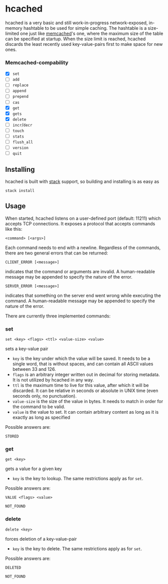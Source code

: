 hcached
=======

hcached is a very basic and still work-in-progress network-exposed, in-memory
hashtable to be used for simple caching. The hashtable is a size-limited one
just like [memcached](http://www.memcached.org/)'s one, where the maximum size
of the table can be specified at startup. When the size limit is reached,
hcached discards the least recently used key-value-pairs first to make space
for new ones.

### Memcached-compability

- [x] `set`
- [ ] `add`
- [ ] `replace`
- [ ] `append`
- [ ] `prepend`
- [ ] `cas`
- [x] `get`
- [x] `gets`
- [x] `delete`
- [ ] `incr`/`decr`
- [ ] `touch`
- [ ] `stats`
- [ ] `flush_all`
- [ ] `version`
- [ ] `quit`

Installing
----------

hcached is built with [stack](https://www.stackage.org/) support, so building
and installing is as easy as

```
stack install
```

Usage
-----

When started, hcached listens on a user-defined port (default: 11211) which
accepts TCP connections. It exposes a protocol that accepts commands like this:

    <command> [<args>]

Each command needs to end with a newline. Regardless of the commands, there are
two general errors that can be returned:

    CLIENT_ERROR [<message>]

indicates that the command or arguments are invalid. A human-readable message
may be appended to specify the nature of the error.

    SERVER_ERROR [<message>]

indicates that something on the server end went wrong while executing the
command. A human-readable message may be appended to specify the nature of the
error.

There are currently three implemented commands:

### set

    set <key> <flags> <ttl> <value-size> <value>

sets a key-value pair

- `key` is the key under which the value will be saved. It needs to be a single
  word, that is without spaces, and can contain all ASCII values between 33 and
  126.
- `flags` is an arbitrary integer written out in decimal for storing metadata.
  It is not utilized by hcached in any way.
- `ttl` is the maximum time to live for this value, after which it will be
  discarded. It can be relative in seconds or absolute in UNIX time (even
  seconds only, no punctuation).
- `value-size` is the size of the value in bytes. It needs to match in order
  for the command to be valid.
- `value` is the value to set. It can contain arbitrary content as long as it
  is exactly as long as specified

Possible answers are:

    STORED

### get

    get <key>

gets a value for a given key

- `key` is the key to lookup. The same restrictions apply as for `set`.

Possible answers are:

    VALUE <flags> <value>

    NOT_FOUND

### delete

    delete <key>

forces deletion of a key-value-pair

- `key` is the key to delete. The same restrictions apply as for `set`.

Possible answers are:

    DELETED

    NOT_FOUND

